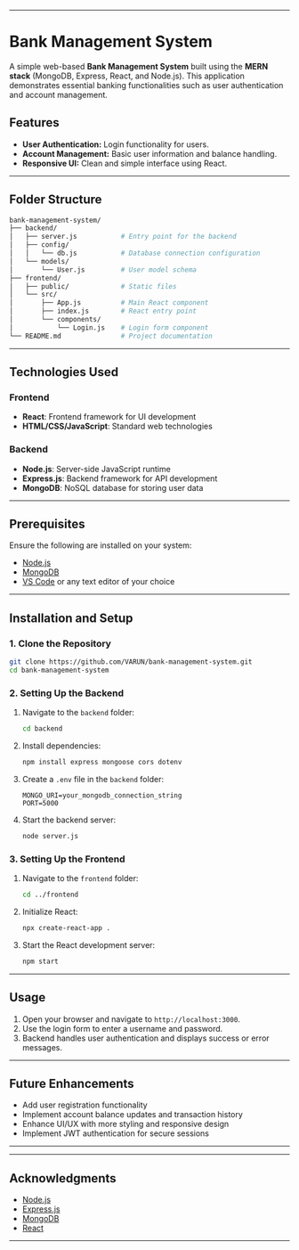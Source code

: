 
---

# Bank Management System

A simple web-based **Bank Management System** built using the **MERN stack** (MongoDB, Express, React, and Node.js). This application demonstrates essential banking functionalities such as user authentication and account management.

## Features
- **User Authentication:** Login functionality for users.
- **Account Management:** Basic user information and balance handling.
- **Responsive UI:** Clean and simple interface using React.

---

## Folder Structure

```bash
bank-management-system/
├── backend/
│   ├── server.js           # Entry point for the backend
│   ├── config/
│   │   └── db.js           # Database connection configuration
│   └── models/
│       └── User.js         # User model schema
├── frontend/
│   ├── public/             # Static files
│   └── src/
│       ├── App.js          # Main React component
│       ├── index.js        # React entry point
│       └── components/
│           └── Login.js    # Login form component
└── README.md               # Project documentation
```

---

## Technologies Used

### Frontend
- **React**: Frontend framework for UI development
- **HTML/CSS/JavaScript**: Standard web technologies

### Backend
- **Node.js**: Server-side JavaScript runtime
- **Express.js**: Backend framework for API development
- **MongoDB**: NoSQL database for storing user data

---

## Prerequisites

Ensure the following are installed on your system:
- [Node.js](https://nodejs.org/)
- [MongoDB](https://www.mongodb.com/)
- [VS Code](https://code.visualstudio.com/) or any text editor of your choice

---

## Installation and Setup

### 1. Clone the Repository
```bash
git clone https://github.com/VARUN/bank-management-system.git
cd bank-management-system
```

### 2. Setting Up the Backend
1. Navigate to the `backend` folder:
   ```bash
   cd backend
   ```
2. Install dependencies:
   ```bash
   npm install express mongoose cors dotenv
   ```
3. Create a `.env` file in the `backend` folder:
   ```env
   MONGO_URI=your_mongodb_connection_string
   PORT=5000
   ```
4. Start the backend server:
   ```bash
   node server.js
   ```

### 3. Setting Up the Frontend
1. Navigate to the `frontend` folder:
   ```bash
   cd ../frontend
   ```
2. Initialize React:
   ```bash
   npx create-react-app .
   ```
3. Start the React development server:
   ```bash
   npm start
   ```

---

## Usage
1. Open your browser and navigate to `http://localhost:3000`.
2. Use the login form to enter a username and password.
3. Backend handles user authentication and displays success or error messages.

---

## Future Enhancements
- Add user registration functionality
- Implement account balance updates and transaction history
- Enhance UI/UX with more styling and responsive design
- Implement JWT authentication for secure sessions

---


---

## Acknowledgments
- [Node.js](https://nodejs.org/)
- [Express.js](https://expressjs.com/)
- [MongoDB](https://www.mongodb.com/)
- [React](https://reactjs.org/)

---

